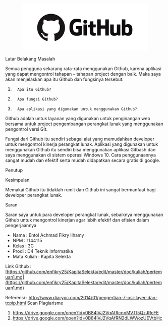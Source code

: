 <p align="center">
  <img src="../../img/github.png" width="400px">
</p>

Latar Belakang Masalah

Semua pengguna sekarang rata-rata menggunakan Github, karena aplikasi yang dapat mengontrol tahapan – tahapan project dengan baik. Maka saya akan menjelaskan apa itu Github dan fungsinya tersebut.

1.       Apa itu Github?

2.       Apa fungsi Github?

3.       Apa aplikasi yang digunakan untuk menggunakan Github?

Github adalah untuk layanan yang digunakan untuk penginangan web bersama untuk project pengembangan perangkat lunak yang menggunakan pengontrol versi Git.

Fungsi dari Github itu sendiri sebagai alat yang memudahkan developer untuk mengontrol kinerja perangkat lunak. Aplikasi yang digunakan untuk menggunakan Github itu sendiri bisa menggunakan aplikasi Gitbash dan saya menggunakan di sistem operasi Windows 10. Cara penggunaannya sangat mudah dan efektif serta mudah didapatkan secara gratis di google.

Penutup

Kesimpulan

Memakai Github itu tidaklah rumit dan Github ini sangat bermanfaat bagi developer perangkat lunak.

Saran

Saran saya untuk para developer perangkat lunak, sebaiknya menggunakan Github untuk mengontrol kinerjan agar lebih efektif dan efisien dalam pengerjaannya

- Nama : Entol Achmad Fikry Ilhamy
- NPM : 1144115
- Kelas : 3C
- Prodi : D4 Teknik Informatika
- Mata Kuliah : Kapita Selekta

Link Github :  [https://github.com/enfikry25/KapitaSelekta/edit/master/doc/kuliah/pertemuan1.md](https://github.com/enfikry25/KapitaSelekta/edit/master/doc/kuliah/pertemuan1.md)

Referensi : http://www.diarypc.com/2014/01/pengertian-7-osi-layer-dan-tcpip.html
Scan Plagiarisme
1.	https://drive.google.com/open?id=0B84lVJ2VqAfRcnpMVTI5QzJRcFE
2.	https://drive.google.com/open?id=0B84lVJ2VqAfRN2dLWWozUEVtbHc
